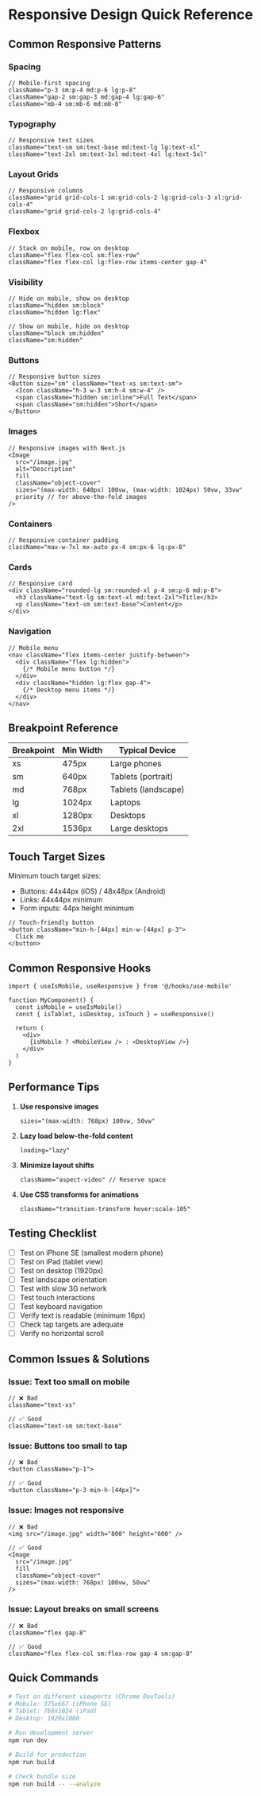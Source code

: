 # Responsive Design Quick Reference

## Common Responsive Patterns

### Spacing
```tsx
// Mobile-first spacing
className="p-3 sm:p-4 md:p-6 lg:p-8"
className="gap-2 sm:gap-3 md:gap-4 lg:gap-6"
className="mb-4 sm:mb-6 md:mb-8"
```

### Typography
```tsx
// Responsive text sizes
className="text-sm sm:text-base md:text-lg lg:text-xl"
className="text-2xl sm:text-3xl md:text-4xl lg:text-5xl"
```

### Layout Grids
```tsx
// Responsive columns
className="grid grid-cols-1 sm:grid-cols-2 lg:grid-cols-3 xl:grid-cols-4"
className="grid grid-cols-2 lg:grid-cols-4"
```

### Flexbox
```tsx
// Stack on mobile, row on desktop
className="flex flex-col sm:flex-row"
className="flex flex-col lg:flex-row items-center gap-4"
```

### Visibility
```tsx
// Hide on mobile, show on desktop
className="hidden sm:block"
className="hidden lg:flex"

// Show on mobile, hide on desktop
className="block sm:hidden"
className="sm:hidden"
```

### Buttons
```tsx
// Responsive button sizes
<Button size="sm" className="text-xs sm:text-sm">
  <Icon className="h-3 w-3 sm:h-4 sm:w-4" />
  <span className="hidden sm:inline">Full Text</span>
  <span className="sm:hidden">Short</span>
</Button>
```

### Images
```tsx
// Responsive images with Next.js
<Image
  src="/image.jpg"
  alt="Description"
  fill
  className="object-cover"
  sizes="(max-width: 640px) 100vw, (max-width: 1024px) 50vw, 33vw"
  priority // for above-the-fold images
/>
```

### Containers
```tsx
// Responsive container padding
className="max-w-7xl mx-auto px-4 sm:px-6 lg:px-8"
```

### Cards
```tsx
// Responsive card
<div className="rounded-lg sm:rounded-xl p-4 sm:p-6 md:p-8">
  <h3 className="text-lg sm:text-xl md:text-2xl">Title</h3>
  <p className="text-sm sm:text-base">Content</p>
</div>
```

### Navigation
```tsx
// Mobile menu
<nav className="flex items-center justify-between">
  <div className="flex lg:hidden">
    {/* Mobile menu button */}
  </div>
  <div className="hidden lg:flex gap-4">
    {/* Desktop menu items */}
  </div>
</nav>
```

## Breakpoint Reference

| Breakpoint | Min Width | Typical Device |
|------------|-----------|----------------|
| xs | 475px | Large phones |
| sm | 640px | Tablets (portrait) |
| md | 768px | Tablets (landscape) |
| lg | 1024px | Laptops |
| xl | 1280px | Desktops |
| 2xl | 1536px | Large desktops |

## Touch Target Sizes

Minimum touch target sizes:
- Buttons: 44x44px (iOS) / 48x48px (Android)
- Links: 44x44px minimum
- Form inputs: 44px height minimum

```tsx
// Touch-friendly button
<button className="min-h-[44px] min-w-[44px] p-3">
  Click me
</button>
```

## Common Responsive Hooks

```tsx
import { useIsMobile, useResponsive } from '@/hooks/use-mobile'

function MyComponent() {
  const isMobile = useIsMobile()
  const { isTablet, isDesktop, isTouch } = useResponsive()
  
  return (
    <div>
      {isMobile ? <MobileView /> : <DesktopView />}
    </div>
  )
}
```

## Performance Tips

1. **Use responsive images**
   ```tsx
   sizes="(max-width: 768px) 100vw, 50vw"
   ```

2. **Lazy load below-the-fold content**
   ```tsx
   loading="lazy"
   ```

3. **Minimize layout shifts**
   ```tsx
   className="aspect-video" // Reserve space
   ```

4. **Use CSS transforms for animations**
   ```tsx
   className="transition-transform hover:scale-105"
   ```

## Testing Checklist

- [ ] Test on iPhone SE (smallest modern phone)
- [ ] Test on iPad (tablet view)
- [ ] Test on desktop (1920px)
- [ ] Test landscape orientation
- [ ] Test with slow 3G network
- [ ] Test touch interactions
- [ ] Test keyboard navigation
- [ ] Verify text is readable (minimum 16px)
- [ ] Check tap targets are adequate
- [ ] Verify no horizontal scroll

## Common Issues & Solutions

### Issue: Text too small on mobile
```tsx
// ❌ Bad
className="text-xs"

// ✅ Good
className="text-sm sm:text-base"
```

### Issue: Buttons too small to tap
```tsx
// ❌ Bad
<button className="p-1">

// ✅ Good
<button className="p-3 min-h-[44px]">
```

### Issue: Images not responsive
```tsx
// ❌ Bad
<img src="/image.jpg" width="800" height="600" />

// ✅ Good
<Image 
  src="/image.jpg" 
  fill 
  className="object-cover"
  sizes="(max-width: 768px) 100vw, 50vw"
/>
```

### Issue: Layout breaks on small screens
```tsx
// ❌ Bad
className="flex gap-8"

// ✅ Good
className="flex flex-col sm:flex-row gap-4 sm:gap-8"
```

## Quick Commands

```bash
# Test on different viewports (Chrome DevTools)
# Mobile: 375x667 (iPhone SE)
# Tablet: 768x1024 (iPad)
# Desktop: 1920x1080

# Run development server
npm run dev

# Build for production
npm run build

# Check bundle size
npm run build -- --analyze
```
